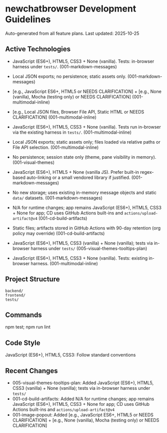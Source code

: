 # newchatbrowser Development Guidelines

Auto-generated from all feature plans. Last updated: 2025-10-25

## Active Technologies
- JavaScript (ES6+), HTML5, CSS3 + None (vanilla). Tests: in-browser harness under `tests/`. (001-markdown-messages)
- Local JSON exports; no persistence; static assets only. (001-markdown-messages)
- [e.g., JavaScript ES6+, HTML5 or NEEDS CLARIFICATION] + [e.g., None (vanilla), Mocha (testing only) or NEEDS CLARIFICATION] (001-multimodal-inline)
- [e.g., Local JSON files, Browser File API, Static HTML or NEEDS CLARIFICATION] (001-multimodal-inline)
- JavaScript (ES6+), HTML5, CSS3 + None (vanilla). Tests run in-browser via the existing harness in `tests/`. (001-multimodal-inline)
- Local JSON exports; static assets only; files loaded via relative paths or File API selection. (001-multimodal-inline)
- No persistence; session state only (theme, pane visibility in memory). (001-visual-themes)
- JavaScript (ES6+), HTML5 + None (vanilla JS). Prefer built-in regex-based auto-linking or a small vendored library if justified. (001-markdown-messages)
- No new storage; uses existing in-memory message objects and static `data/` datasets. (001-markdown-messages)
- N/A for runtime changes; app remains JavaScript (ES6+), HTML5, CSS3 + None for app; CD uses GitHub Actions built-ins and `actions/upload-artifact@v4` (001-cd-build-artifacts)
- Static files; artifacts stored in GitHub Actions with 90-day retention (org policy may override) (001-cd-build-artifacts)
- JavaScript (ES6+), HTML5, CSS3 (vanilla) + None (vanilla); tests via in-browser harness under `tests/` (005-visual-themes-tooltips-plan)

- JavaScript (ES6+), HTML5, CSS3 + None (vanilla). Tests: existing in-browser harness. (001-multimodal-inline)

## Project Structure

```text
backend/
frontend/
tests/
```

## Commands

npm test; npm run lint

## Code Style

JavaScript (ES6+), HTML5, CSS3: Follow standard conventions

## Recent Changes
- 005-visual-themes-tooltips-plan: Added JavaScript (ES6+), HTML5, CSS3 (vanilla) + None (vanilla); tests via in-browser harness under `tests/`
- 001-cd-build-artifacts: Added N/A for runtime changes; app remains JavaScript (ES6+), HTML5, CSS3 + None for app; CD uses GitHub Actions built-ins and `actions/upload-artifact@v4`
- 001-image-popout: Added [e.g., JavaScript ES6+, HTML5 or NEEDS CLARIFICATION] + [e.g., None (vanilla), Mocha (testing only) or NEEDS CLARIFICATION]


<!-- MANUAL ADDITIONS START -->
<!-- MANUAL ADDITIONS END -->

